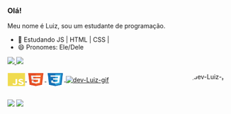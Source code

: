 ### Olá!
 Meu nome é Luiz, sou um estudante de programação.

- 🌱 Estudando JS | HTML | CSS |
- 😄 Pronomes: Ele/Dele

<div>
  <a href="https://beacons.ai/dev-luiz"> 
    <img height="180em" src="https://github-readme-stats.vercel.app/api?username=dev-luiz&show_icons=true&theme=dark&include_all_commits=true&count_private=true"/>
    <img height="180em" src="https://github-readme-stats.vercel.app/api/top-langs/?username=dev-luiz&layout=compact&langs_count=16&theme=dark"/>
    </div>
  
  <div style="display: inline_block"><br>
  <img align="center" alt="dev-Luiz-Js" height="30" width="40" src="https://raw.githubusercontent.com/devicons/devicon/master/icons/javascript/javascript-plain.svg">
  <img align="center" alt="dev-Luiz-HTML" height="30" width="40" src="https://raw.githubusercontent.com/devicons/devicon/master/icons/html5/html5-original.svg">
  <img align="center" alt="dev-Luiz-CSS" height="30" width="40" src="https://raw.githubusercontent.com/devicons/devicon/master/icons/css3/css3-original.svg">
  <img align="right" alt="dev-Luiz-pic" height="100" style="border-radius:50px;" src="https://i0.wp.com/media.giphy.com/media/ZVik7pBtu9dNS/giphy.gif?ssl=1">
    <img align="center" alt="dev-Luiz-gif" height="100" width="100" src="https://camo.githubusercontent.com/ea09d843e584c4c4365baf0f1b8e691a36e7355536170ea93d45ca58308e507a/68747470733a2f2f6769746875622e6769746875626173736574732e636f6d2f696d616765732f6d6f6e612d6c6f6164696e672d6461726b2e676966">
</div>
  
  ##
 
<div> 
  <a href="https://instagram.com/luizcarlosdbv" target="_blank"><img src="https://img.shields.io/badge/-Instagram-%23E4405F?style=for-the-badge&logo=instagram&logoColor=white" target="_blank"></a>
  <a href = "mailto:luizcarlosdbv@gmail.com"><img src="https://img.shields.io/badge/-Gmail-%23333?style=for-the-badge&logo=gmail&logoColor=white" target="_blank"></a>
  <a href="https:/https://www.linkedin.com/in/luiz-carlos-silva-santos-922b02248?utm_source=share&utm_campaign=share_via&utm_content=profile&utm_medium=ios_app
    <img src="https://img.shields.io/badge/-LinkedIn-%230077B5?style=for-the-badge&logo=linkedin&logoColor=white" target="_blank"></a> 
</div>
